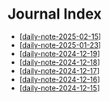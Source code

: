 # Journal Index

- [[daily-note-2025-02-15]]
- [[daily-note-2025-01-23]]
- [[daily-note-2024-12-19]]
- [[daily-note-2024-12-18]]
- [[daily-note-2024-12-17]]
- [[daily-note-2024-12-16]]
- [[daily-note-2024-12-15]]

[//begin]: # "Autogenerated link references for markdown compatibility"
[daily-note-2025-02-15]: daily-note-2025-02-15 "Journal Entry, Saturday, February 15, 2025"
[daily-note-2025-01-23]: daily-note-2025-01-23 "Journal Entry, Thursday, January 23, 2025"
[daily-note-2024-12-19]: daily-note-2024-12-19 "Journal Entry, Thursday, December 19, 2024"
[daily-note-2024-12-18]: daily-note-2024-12-18 "Journal Entry, Wednesday, December 18, 2024"
[daily-note-2024-12-17]: daily-note-2024-12-17 "Journal Entry, Tuesday, December 17, 2024"
[daily-note-2024-12-16]: daily-note-2024-12-16 "Journal Entry, Monday, December 16, 2024"
[daily-note-2024-12-15]: daily-note-2024-12-15 "Journal Entry, Sunday, December 15, 2024"
[//end]: # "Autogenerated link references"
